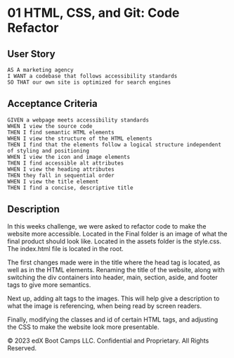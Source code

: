 # 01 HTML, CSS, and Git: Code Refactor

## User Story

```
AS A marketing agency
I WANT a codebase that follows accessibility standards
SO THAT our own site is optimized for search engines
```

## Acceptance Criteria

```
GIVEN a webpage meets accessibility standards
WHEN I view the source code
THEN I find semantic HTML elements
WHEN I view the structure of the HTML elements
THEN I find that the elements follow a logical structure independent of styling and positioning
WHEN I view the icon and image elements
THEN I find accessible alt attributes
WHEN I view the heading attributes
THEN they fall in sequential order
WHEN I view the title element
THEN I find a concise, descriptive title
```

## Description

In this weeks challenge, we were asked to refactor code to make the website more accessible. Located in the Final folder is an image of what the final product should look like. Located in the assets folder is the style.css. The index.html file is located in the root.

The first changes made were in the title where the head tag is located, as well as in the HTML elements. Renaming the title of the website, along with switching the div containers into header, main, section, aside, and footer tags to give more semantics. 

Next up, adding alt tags to the images. This will help give a description to what the image is referencing, when being read by screen readers.

Finally, modifying the classes and id of certain HTML tags, and adjusting the CSS to make the website look more presentable.


© 2023 edX Boot Camps LLC. Confidential and Proprietary. All Rights Reserved.
